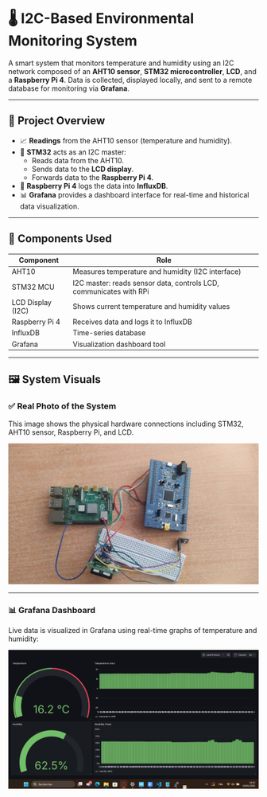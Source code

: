 # 🌡️ I2C-Based Environmental Monitoring System

A smart system that monitors temperature and humidity using an I2C network composed of an **AHT10 sensor**, **STM32 microcontroller**, **LCD**, and a **Raspberry Pi 4**. Data is collected, displayed locally, and sent to a remote database for monitoring via **Grafana**.

---

## 📌 Project Overview

- 📈 **Readings** from the AHT10 sensor (temperature and humidity).
- 🧠 **STM32** acts as an I2C master:
  - Reads data from the AHT10.
  - Sends data to the **LCD display**.
  - Forwards data to the **Raspberry Pi 4**.
- 💾 **Raspberry Pi 4** logs the data into **InfluxDB**.
- 📊 **Grafana** provides a dashboard interface for real-time and historical data visualization.

---

## 🔧 Components Used

| Component        | Role                                                        |
|------------------|-------------------------------------------------------------|
| AHT10            | Measures temperature and humidity (I2C interface)           |
| STM32 MCU        | I2C master: reads sensor data, controls LCD, communicates with RPi |
| LCD Display (I2C)| Shows current temperature and humidity values               |
| Raspberry Pi 4   | Receives data and logs it to InfluxDB                       |
| InfluxDB         | Time-series database                                        |
| Grafana          | Visualization dashboard tool                                |

---

## 🖼️ System Visuals

### ✅ Real Photo of the System

This image shows the physical hardware connections including STM32, AHT10 sensor, Raspberry Pi, and LCD.

![Real System](realphoto2.jpg)

---

### 📊 Grafana Dashboard

Live data is visualized in Grafana using real-time graphs of temperature and humidity:

![Grafana Dashboard](grafana.png)
